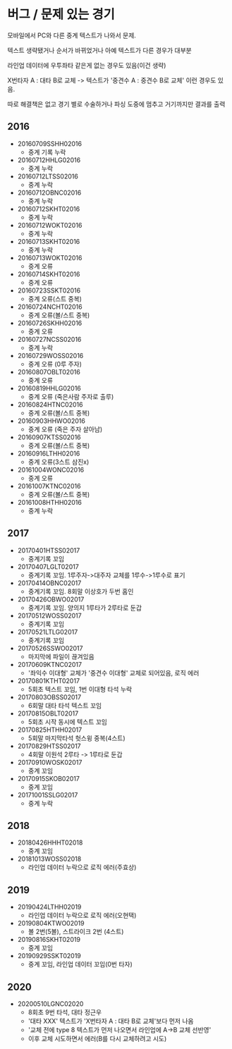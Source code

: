 # 버그 / 문제 있는 경기

모바일에서 PC와 다른 중계 텍스트가 나와서 문제.

텍스트 생략됐거나 순서가 바뀌었거나 아예 텍스트가 다른 경우가 대부분

라인업 데이터에 우투좌타 같은게 없는 경우도 있음(이건 생략)

X번타자 A : 대타 B로 교체 -> 텍스트가 '중견수 A : 중견수 B로 교체' 이런 경우도 있음.

따로 해결책은 없고 경기 별로 수술하거나 파싱 도중에 멈추고 거기까지만 결과를 출력

## 2016
- 20160709SSHH02016
    - 중계 기록 누락
- 20160712HHLG02016
    - 중계 누락
- 20160712LTSS02016
    - 중계 누락
- 20160712OBNC02016
    - 중계 누락
- 20160712SKHT02016
    - 중계 누락
- 20160712WOKT02016
    - 중계 누락
- 20160713SKHT02016
    - 중계 누락
- 20160713WOKT02016
    - 중계 오류
- 20160714SKHT02016
    - 중계 오류
- 20160723SSKT02016
    - 중계 오류(스트 중복)
- 20160724NCHT02016
    - 중계 오류(볼/스트 중복)
- 20160726SKHH02016
    - 중계 오류
- 20160727NCSS02016
    - 중계 누락
- 20160729WOSS02016
    - 중계 오류 (0루 주자)
- 20160807OBLT02016
    - 중계 오류
- 20160819HHLG02016
    - 중계 오류 (죽은사람 주자로 출루)
- 20160824HTNC02016
    - 중계 오류(볼/스트 중복)
- 20160903HHWO02016
    - 중계 오류 (죽은 주자 살아남)
- 20160907KTSS02016
    - 중계 오류(볼/스트 중복)
- 20160916LTHH02016
    - 중계 오류(3스트 삼진x)
- 20161004WONC02016
    - 중계 오류
- 20161007KTNC02016
    - 중계 오류(볼/스트 중복)
- 20161008HTHH02016
    - 중계 누락

## 2017
- 20170401HTSS02017
    - 중계기록 꼬임
- 20170407LGLT02017
    - 중계기록 꼬임. 1루주자->대주자 교체를 1루수->1루수로 표기
- 20170414OBNC02017
    - 중계기록 꼬임. 8회말 이상호가 두번 홈인
- 20170426OBWO02017
    - 중계기록 꼬임. 양의지 1루타가 2루타로 둔갑
- 20170512WOSS02017
    - 중계기록 꼬임
- 20170521LTLG02017
    - 중계기록 꼬임
- 20170526SSWO02017
    - 마지막에 파일이 끊겨있음
- 20170609KTNC02017
    - '좌익수 이대형' 교체가 '중견수 이대형' 교체로 되어있음, 로직 에러
- 20170801KTHT02017
    - 5회초 텍스트 꼬임, 1번 이대형 타석 누락
- 20170803OBSS02017
    - 6회말 대타 타석 텍스트 꼬임
- 20170815OBLT02017
    - 5회초 시작 동시에 텍스트 꼬임
- 20170825HTHH02017
    - 5회말 마지막타석 헛스윙 중복(4스트)
- 20170829HTSS02017
    - 4회말 이원석 2루타 -> 1루타로 둔갑
- 20170910WOSK02017
    - 중계 꼬임
- 20170915SKOB02017
    - 중계 꼬임
- 20171001SSLG02017
    - 중계 누락

## 2018
- 20180426HHHT02018
    - 중계 꼬임
- 20181013WOSS02018
    - 라인업 데이터 누락으로 로직 에러(주효상)

## 2019
- 20190424LTHH02019
    - 라인업 데이터 누락으로 로직 에러(오현택)
- 20190804KTWO02019
    - 볼 2번(5볼), 스트라이크 2번 (4스트)
- 20190816SKHT02019
    - 중계 꼬임
- 20190929SSKT02019
    - 중계 꼬임, 라인업 데이터 꼬임(0번 타자)

## 2020
- 20200510LGNC02020
    - 8회초 9번 타석, 대타 정근우
    - '대타 XXX' 텍스트가 'X번타자 A : 대타 B로 교체'보다 먼저 나옴
    - '교체 전에 type 8 텍스트가 먼저 나오면서 라인업에 A->B 교체 선반영'
    - 이후 교체 시도하면서 에러(B를 다시 교체하려고 시도)